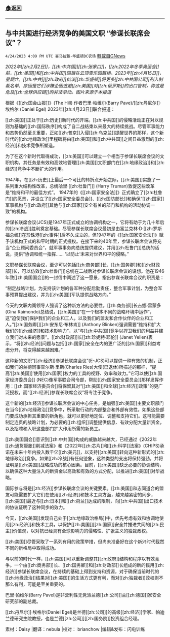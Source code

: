 ###  [:house:返回](README.md)
---


## 与中共国进行经济竞争的美国文职 “参谋长联席会议”？
`4/24/2023 4:09 PM UTC 喜马拉雅-华盛顿DC农场` [轉載自GNews](https://gnews.org/articles/1249570)

*2022年[[zh:2月2日]]，[[zh:中共国]][[zh:张家口]]，[[zh:2022年冬季奥运会]]前，[[zh:美国]]和[[zh:中共国]]国旗在云顶雪乐园飘扬。2023年[[zh:4月15日]]，星期六，[[zh:中共]][[zh:政府]]抗议[[zh:华盛顿]]将更多[[zh:中共国公司]]列入制裁名单，原因是它们涉嫌企图逃避[[zh:美国]]对[[zh:俄罗斯]]的出口管制，称这是危及[[zh:全球供应链]]的非法举动。图片来源于本报道*

 
根据《[[zh:国会山报]]》(The Hill) 作者巴里·帕维尔(Barry Pave)/[[zh:丹尼尔]]·埃格尔 (Daniel Egel) 2023年[[zh:4月23日]]联合报道：

[[zh:美国]]正处于[[zh:历史]]新时代的开端。[[zh:中共国]]的侵略活动正在对以规则为基础的[[zh:国际秩序]]构成了自二战结束以来最大的持续挑战。尽管军事能力和态势仍然至关重要，正如[[zh:普京]]入侵[[zh:乌克兰]]提醒世界的那样，这个新时代的[[zh:地缘政治]]里程碑将由[[zh:美国]]和[[zh:中共国]]之间日益激烈的[[zh:经济]]和技术竞争所塑造。

为了在这个新时代取得成功，[[zh:美国]]可以建立一个相当于参谋长联席会议的文职机构，其任务是有效和高效地管理[[zh:美国]]文职部门在[[zh:地缘政治]]和[[zh:经济]]竞争中不断扩大的作用。

1947年，在[[zh:历史]]上最后一个可比的转折点开始之际，[[zh:美国]]实施了一系列重大结构性改革，总统哈里·[[zh:杜鲁门]] (Harry Truman)敦促这些改革是“维持和平的最佳方式”。 1947年的《[[zh:国家安全法]]》正式确立了[[zh:杜鲁门]]的愿景，并设立了[[zh:国家安全委员会]]、[[zh:国防部长]]和确保“[[zh:国家]]军事机构与[[zh:政府]]其他与[[zh:国家]]安全有关的部门和机构的活动协调一致”的机构。

参谋长联席会议(JCS)是1947年正式成立的协调机构之一，它将有助于为几十年后的[[zh:冷战]]胜利奠定基础。尽管参谋长联席会议最初是由富兰克林·D·[[zh:罗斯福总统]]在珍珠港[[zh:事件]]后不久成立的，但1947年的《[[zh:国家安全法]]》赋予该机构正式的和平时期的正式授权。在接下来的40年里，参谋长联席会议将充当“企业顾问委员会”，就军事事务向总统提供建议，并用[[zh:杜鲁门]]总统的话说，提供“协调和统一指挥...... ‘以防止’未来对世界和平的侵略。”

文职参谋长联席会议，至少可以包括[[zh:商务部]]长、[[zh:国务卿]]和[[zh:财政部]]长，可以仿效[[zh:杜鲁门]]总统在二战后对参谋长联席会议的设想。他在1946年致[[zh:美国国会]]的一封信中阐述了这一愿景，指出参谋长联席会议的职责是：

“制定战略计划，为支持该计划的各军种分配后勤责任，整合军事计划，为整合军事预算提出建议，并为[[zh:美国]]军队提供战略方向。”

今天的文职内阁领导人强调了这种新方法的必要性。[[zh:商务部]]长吉娜·雷蒙多(Gina Raimondo)总结说，[[zh:美国]]“在一个根本不同的战略环境中运作”，这“迫使我们保护我们的企业和工人，以及我们的盟友和合作伙伴的企业和工人。”[[zh:国务卿]][[zh:安东尼·布林肯]] (Anthony Blinken)强调需要“维持和扩大我们的[[zh:经济]]和技术影响力”，以“与[[zh:中共国]]竞争以捍卫我们的利益并建立我们对未来的愿景”。[[zh:财政部]]长[[zh:珍妮特·耶伦]] (Janet Yellen)表示，“将[[zh:经济]]问题与包括[[zh:国家]]安全在内的更广泛的[[zh:国家]]利益考虑分开，将变得越来越困难。”

这种新的文职“[[zh:经济]]参谋长联席会议”(E-JCS)可以提供一种有效的机制，正如我们的兰德同事查尔斯·里斯(Charles Ries)大使(已退休)所描述的那样，“提高‘[[zh:美国]]’使用[[zh:国家]]权力的工具的视野、效率和效力。”它可以使[[zh:国家经济委员会]] (NEC)像军事联合司令部，帮助[[zh:国家安全委员会]]那样发挥作用：[[zh:国家经济委员会]]将保留其对“[[zh:美国]]和全球[[zh:经济]]政策”的更广泛授权，而“[[zh:经济]]参谋长联席会议”将专注于竞争。

这个新的[[zh:经济]]参谋长联席会议的中心任务，是加强[[zh:美国]]主要文职部门在当今[[zh:地缘政治]]竞争中，所采取行动的内部整合和外部有效性。如果这些部门要成功承担其重要的新角色，就可以更好地定位、调整和支持它们。这可能需要制定连贯的战略计划，为必要的[[zh:组织]]调整提供信息、有效分配大量新资金，以及招聘和入职这些部门扩大作用所需的新员工。

[[zh:美国国会]]意识到[[zh:中共国]]构成的威胁越来越大，已经通过《2022年[[zh:通货膨胀]]削减法案》和《2022年[[zh:芯片]]和[[zh:科学]]法案》(CHIPS)承诺在未来十年内投入数千亿[[zh:美元]]，以支持[[zh:美国]]转向这种新形式的[[zh:地缘政治]]竞争。如果[[zh:冷战]]有任何迹象，这种类型的支出将保持强劲，并将证明是[[zh:美国]]战略成功的核心因素。目前，[[zh:美国]]缺乏必要的协调结构，以确保这种大量注入的新资金以高效和有效的方式分配，以推进[[zh:美国]]对华战略。

国际参与将是[[zh:经济]]参谋长联席会议的关键要素。[[zh:美国]]和志同道合的盟友可能需要扩大它们在使用[[zh:经济]]和技术工具方面，越来越紧密的同步，[[zh:美国]]最近与[[zh:日本]]和[[zh:荷兰]]达成的限制，向[[zh:中共国]]出口技术的协议证明了这种同步的效力。

今天，[[zh:美国]]发现自己处于[[zh:地缘政治格局]]中，优先考虑有效和协调地使用[[zh:经济]]和技术工具，以保护[[zh:美国]][[zh:国家]]安全并推进共同的[[zh:民主]]价值观，以对抗已经具有全球影响力的侵略性、扩张主义的独裁政权。

[[zh:美国]]尽管采取了一系列有用的政策举措，但尚未准备好在这个新兴时代截然不同的新格局中取得成功。

与以前的时代一样，[[zh:美国]]可以重新调整其[[zh:政府]]结构和程序以有效竞争。一个由[[zh:商务部]]长、[[zh:国务卿]]和[[zh:财政部]]长组成的新的民用[[zh:经济]]参谋长联席会议，在持续的基础上得到支持和资源，对于确保当前时代的[[zh:地缘政治]]结果对[[zh:美国]]的生活方式更有利，而对[[zh:独裁者]]政权则不那么有利，可能是至关重要的。

巴里·帕维尔(Barry Pavel)是非营利性无党派兰德[[zh:公司]]兰[[zh:德国]]家安全研究部的副总裁。

[[zh:丹尼尔]]·埃格尔(Daniel Egel)是兰德[[zh:公司]]的高级[[zh:经济]]学家、帕迪兰德研究生院教授，也是兰德[[zh:公司]][[zh:国务院]]投资组合经理。

素材：Daisy  |翻译：nebula  |校对： brianchow   |编辑&发布：闪电训练
